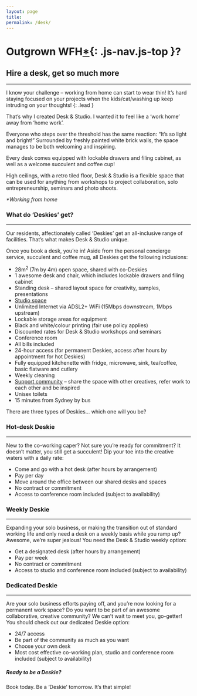 ```yaml
---
layout: page
title: 
permalink: /desk/
---
```

# Outgrown WFH[*](#WFH){: .js-nav.js-top }?

## Hire a desk, get so much more

---

I know your challenge – working from home can start to wear thin! It’s hard staying focused on your projects when the kids/cat/washing up keep intruding on your thoughts!
{: .lead }

That’s why I created Desk &amp; Studio. I wanted it to feel like a ‘work home’ away from ‘home work’.

Everyone who steps over the threshold has the same reaction: “It’s so light and bright!” Surrounded by freshly painted white brick walls, the space manages to be both welcoming and inspiring.

Every desk comes equipped with lockable drawers and filing cabinet, as well as a welcome succulent and coffee cup!

High ceilings, with a retro tiled floor, Desk &amp; Studio is a flexible space that can be used for anything from workshops to project collaboration, solo entrepreneurship, seminars and photo shoots.

<dfn id="WFH">*Working from home</dfn>

### What do ‘Deskies’ get?

---

Our residents, affectionately called ‘Deskies’ get an all-inclusive range of facilities. That’s what makes Desk &amp; Studio unique. 

Once you book a desk, you’re in! Aside from the personal concierge service, succulent and coffee mug, all Deskies get the following inclusions:

- 28m<sup>2</sup> (7m by 4m) open space, shared with co-Deskies
- 1 awesome desk and chair, which includes lockable drawers and filing cabinet
- Standing desk – shared layout space for creativity, samples, presentations
- [Studio space](/studio/)
- Unlimited Internet via ADSL2+ WiFi (15Mbps downstream, 1Mbps upstream)
- Lockable storage areas for equipment
- Black and white/colour printing (fair use policy applies)
- Discounted rates for Desk &amp; Studio workshops and seminars
- Conference room
- All bills included
- 24-hour access (for permanent Deskies, access after hours by appointment for hot Deskies)
- Fully equipped kitchenette with fridge, microwave, sink, tea/coffee, basic flatware and cutlery
- Weekly cleaning
- [Support community](/community/) – share the space with other creatives, refer work to each other and be inspired
- Unisex toilets
- 15 minutes from Sydney by bus

There are three types of Deskies&hellip; which one will you be?

### Hot-desk Deskie

---

New to the co-working caper? Not sure you’re ready for commitment? It doesn’t matter, you still get a succulent! Dip your toe into the creative waters with a daily rate:

- Come and go with a hot desk (after hours by arrangement)
- Pay per day
- Move around the office between our shared desks and spaces
- No contract or commitment
- Access to conference room included (subject to availability)

### Weekly Deskie

---

Expanding your solo business, or making the transition out of standard working life and only need a desk on a weekly basis while you ramp up? Awesome, we’re super jealous! You need the Desk &amp; Studio weekly option:

- Get a designated desk (after hours by arrangement)
- Pay per week
- No contract or commitment
- Access to studio and conference room included (subject to availability)

### Dedicated Deskie

---

Are your solo business efforts paying off, and you’re now looking for a permanent work space? Do you want to be part of an awesome collaborative, creative community? We can’t wait to meet you, go-getter! You should check out our dedicated Deskie option:

- 24/7 access
- Be part of the community as much as you want
- Choose your own desk
- Most cost effective co-working plan, studio and conference room included (subject to availability)

##### Ready to be a Deskie?

Book today. Be a ‘Deskie’ tomorrow. It’s that simple!

